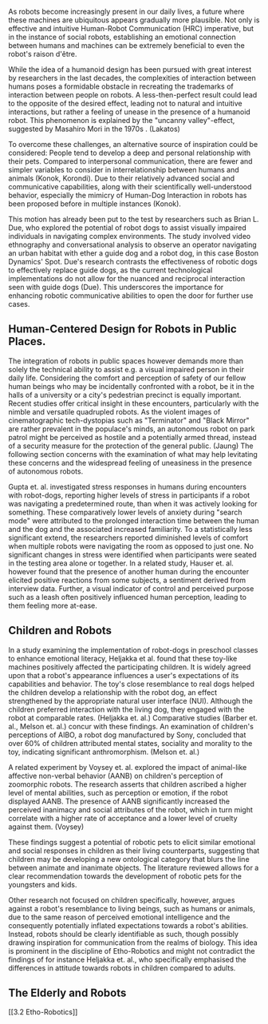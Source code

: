 As robots become increasingly present in our daily lives, a future where these machines are ubiquitous appears gradually more plausible. Not only is effective and intuitive Human-Robot Communication (HRC)  imperative, but in the instance of social robots, establishing an emotional connection between humans and machines can be extremely beneficial to even the robot's raison d'être.

While the idea of a humanoid design has been pursued with great interest by researchers in the last decades, the complexities of interaction between humans poses a formidable obstacle in recreating the trademarks of interaction between people on robots. A less-then-perfect result could lead to the opposite of the desired effect, leading not to natural and intuitive interactions, but rather a feeling of unease in the presence of a humanoid robot. This phenomenon is explained by the "uncanny valley"-effect, suggested by Masahiro Mori in the 1970s . (Lakatos)

To overcome these challenges, an alternative source of inspiration could be considered: People tend to develop a deep and personal relationship with their pets. Compared to interpersonal communication, there are fewer and simpler variables to consider in interrelationship between humans and animals (Konok, Korondi). Due to their relatively advanced social and communicative capabilities, along with their scientifically well-understood behavior, especially the mimicry of Human-Dog Interaction in robots has been proposed before in multiple instances (Konok).

This motion has already been put to the test by researchers such as Brian L. Due, who explored the potential of robot dogs to assist visually impaired individuals in navigating complex environments. The study involved video ethnography and conversational analysis to observe an operator navigating an urban habitat with ether a guide dog and a robot dog, in this case Boston Dynamics' Spot. Due's research contrasts the effectiveness of robotic dogs to effectively replace guide dogs, as the current technological implementations do not allow for the nuanced and reciprocal interaction seen with guide dogs (Due). This underscores the importance for enhancing robotic communicative abilities to open the door for further use cases.

## Human-Centered Design for Robots in Public Places.

The integration of robots in public spaces however demands more than solely the technical ability to assist e.g. a visual impaired person in their daily life. Considering the comfort and perception of safety of our fellow human beings who may be incidentally confronted with a robot, be it in the halls of a university or a city's pedestrian precinct is equally important. Recent studies offer critical insight in these encounters, particularly with the nimble and versatile quadrupled robots. As the violent images of cinematographic tech-dystopias such as "Terminator" and "Black Mirror" are rather prevalent in the populace's minds, an autonomous robot on park patrol might be perceived as hostile and a potentially armed thread, instead of a security measure for the protection of the general public. (Jaung) The following section concerns with the examination of what may help levitating these concerns and the widespread feeling of uneasiness in the presence of autonomous robots. 

Gupta et. al. investigated stress responses in humans during encounters with robot-dogs, reporting higher levels of stress in participants if a robot was navigating a predetermined route, than when it was actively looking for something. These comparatively lower levels of anxiety during "search mode" were attributed to the prolonged interaction time between the human and the dog and the associated increased familiarity. To a statistically less significant extend, the researchers reported diminished  levels of comfort when multiple robots were navigating the room as opposed to just one. No significant changes in stress were identified when participants were seated in the testing area alone or together.
In a related study, Hauser et. al. however found that the presence of another human during the encounter elicited positive reactions from some subjects, a sentiment derived from interview data. Further, a visual indicator of control and perceived purpose such as a leash often positively influenced human perception, leading to them feeling more at-ease.

## Children and Robots

In a study examining the implementation of robot-dogs in preschool classes to enhance emotional literacy, Heljakka et al. found that these toy-like machines positively affected the participating children. It is widely agreed upon that a robot's appearance influences a user's expectations of its capabilities and behavior. The toy's close resemblance to real dogs helped the children develop a relationship with the robot dog, an effect strengthened by the appropriate natural user interface (NUI). Although the children preferred interaction with the living dog, they engaged with the robot at comparable rates. (Heljakka et. al.) Comparative studies (Barber et. al., Melson et. al.) concur with these findings. An examination of children's perceptions of AIBO, a robot dog manufactured by Sony, concluded that over 60% of children attributed mental states, sociality and morality to the toy, indicating significant anthromorphism. (Melson et. al.)

A related experiment by Voysey et. al. explored the impact of animal-like affective non-verbal behavior (AANB) on children's perception of zoomorphic robots. The research asserts that children ascribed a higher level of mental abilities, such as perception or emotion, if the robot displayed AANB. The presence of AANB significantly increased the perceived inanimacy and social attributes of the robot, which in turn might correlate with a higher rate of acceptance and a lower level of cruelty against them. (Voysey) 

These findings suggest a potential of robotic pets to elicit similar emotional and social responses in children as their living counterparts, suggesting that children may be developing a new ontological category that blurs the line between animate and inanimate objects. The literature reviewed allows for a clear recommendation towards the development of robotic pets for the youngsters and kids.

Other research not focused on children specifically, however, argues against a robot's resemblance to living beings, such as humans or animals, due to the same reason of perceived emotional intelligence and the consequently potentially inflated expectations towards a robot's abilities. Instead, robots should be clearly identifiable as such, though possibly drawing inspiration for communication from the realms of biology. This idea is prominent in the discipline of Etho-Robotics and might not contradict the findings of for instance Heljakka et. al., who specifically emphasised the differences in attitude towards robots in children compared to adults.

## The Elderly and Robots





[[3.2 Etho-Robotics]]



